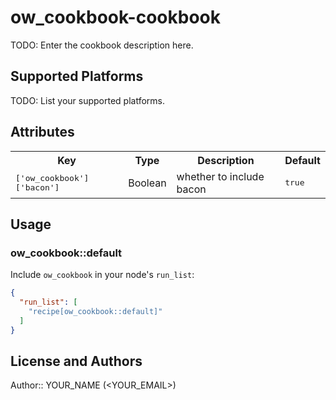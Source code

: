 # ow_cookbook-cookbook

TODO: Enter the cookbook description here.

## Supported Platforms

TODO: List your supported platforms.

## Attributes

<table>
  <tr>
    <th>Key</th>
    <th>Type</th>
    <th>Description</th>
    <th>Default</th>
  </tr>
  <tr>
    <td><tt>['ow_cookbook']['bacon']</tt></td>
    <td>Boolean</td>
    <td>whether to include bacon</td>
    <td><tt>true</tt></td>
  </tr>
</table>

## Usage

### ow_cookbook::default

Include `ow_cookbook` in your node's `run_list`:

```json
{
  "run_list": [
    "recipe[ow_cookbook::default]"
  ]
}
```

## License and Authors

Author:: YOUR_NAME (<YOUR_EMAIL>)
